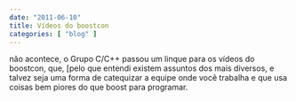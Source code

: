```yaml
---
date: "2011-06-10"
title: Vídeos do boostcon
categories: [ "blog" ]
---
```

 não acontece, o Grupo C/C++ passou um linque para os vídeos do boostcon, que, [pelo que entendi existem assuntos dos mais diversos, e talvez seja uma forma de catequizar a equipe onde você trabalha e que usa coisas bem piores do que boost para programar.
